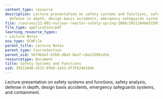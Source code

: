 ```yaml
---
content_type: resource
description: Lecture presentation on safety systems and functions, safety analysis,
  defense in depth, design basis accidents, emergency safeguards systems, and containment.
file: /courses/22-091-nuclear-reactor-safety-spring-2008/39212048e51505b02a52df3f624619de_MIT22_091S08_lec09.pdf
file_type: application/pdf
learning_resource_types:
- Lecture Notes
ocw_type: OCWFile
parent_title: Lecture Notes
parent_type: CourseSection
parent_uid: 5bf0bdaf-63b8-d8a3-bbaf-c6a132061d3e
resourcetype: Document
title: Safety Systems and Functions
uid: 39212048-e515-05b0-2a52-df3f624619de
---
```

Lecture presentation on safety systems and functions, safety analysis, defense in depth, design basis accidents, emergency safeguards systems, and containment.